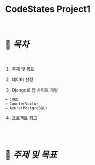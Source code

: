 # CodeStates Project1

<br>

# 📃 ***목차*** 

<br>

１. 주제 및 목표

２. 데이터 선정

３. Django로 웹 사이트 개발

    → CRUD
    → CounterVector
    → Azure(PostgreSQL)

４. 프로젝트 회고


<br>

<br>

# 🔎 ***주제 및 목표***